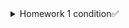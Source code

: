 <details>
<summary>Homework 1 condition✅</summary>
# Git-branch-hw
  
1. На локальном репозитории сделать ветки для:
- Postman
- Jmeter
- CheckLists
- Bag Reports
- SQL
- Charles
- Mobile testing
  
$git branch Postman  
$git branch Jmeter  
$git branch Checklists  
$git branch Bug_reports  
$git branch SQL  
$git branch Charles  
$git branch Mobile_testing  
  
2. Запушить все ветки на внешний репозиторий  
$git push -u origin Postman Jmeter Check_lists Bug_reports SQL Charles Mobile_testing  
  
3. В ветке Bag Reports сделать текстовый документ со структурой баг репорта  
$git branch  
$git checkout Bug_reports  
$cat > bug_report_structure.txt  
$vim bug_report_structure.txt  
  
4. Запушить структуру багрепорта на внешний репозиторий  
$git add .  
$git commit -m "BR structure"  
$git status  
$git push  
5. Вмержить ветку Bag Reports в Main  
$git branch  
$git checkout main  
$git merge Bug_reports  

6. Запушить main на внешний репозиторий.  
$git status  
$git add bug_report_structure.txt  
$git commit -m "copy BR str"  
$git push  
7. В ветке CheckLists набросать структуру чек листа.  
$git checkout Check_lists  
$cat > Check_list_structure.txt  
$vim Check_list_structure.txt  
  
8. Запушить структуру на внешний репозиторий  
$git add .  
$git commit -m "CL str"  
$git push  
  
9. На внешнем репозитории сделать Pull Request ветки CheckLists в main  
10. Синхронизировать Внешнюю и Локальную ветки Main  
$git fetch  
$git checkout main  
$git pull  
  
</details>

